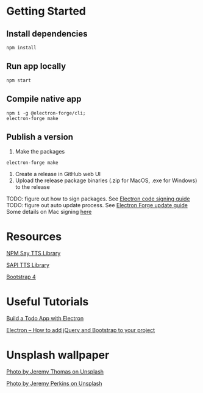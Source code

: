 # Getting Started
## Install dependencies
```
npm install
```

## Run app locally
```
npm start
```

## Compile native app
```
npm i -g @electron-forge/cli;
electron-forge make
```

## Publish a version
1. Make the packages
```
electron-forge make
```
1. Create a release in GitHub web UI
1. Upload the release package binaries (.zip for MacOS, .exe for Windows) to the release

TODO: figure out how to sign packages.  See [Electron code signing guide](https://electronjs.org/docs/tutorial/code-signing)
TODO: figure out auto update process. See [Electron Forge update guide](https://www.electronforge.io/advanced/auto-update)
Some details on Mac signing [here](https://github.com/electron/electron/issues/7476)

# Resources
[NPM Say TTS Library](https://www.npmjs.com/package/say)

[SAPI TTS Library](https://github.com/CoughDrop/sapi_tts)

[Bootstrap 4](https://getbootstrap.com)

# Useful Tutorials
[Build a Todo App with Electron](https://codeburst.io/build-a-todo-app-with-electron-d6c61f58b55a)

[Electron – How to add jQuery and Bootstrap to your project](https://www.ryadel.com/en/electron-jquery-bootstrap-project-add-npm/)

# Unsplash wallpaper
[Photo by Jeremy Thomas on Unsplash](https://unsplash.com/photos/E0AHdsENmDg)

[Photo by Jeremy Perkins on Unsplash](https://unsplash.com/photos/uhjiu8FjnsQ)
